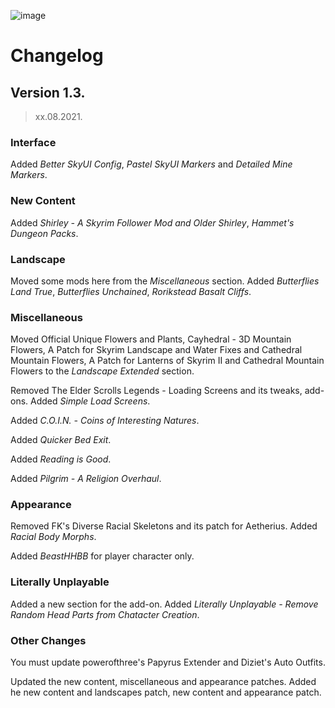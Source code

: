 ![image](https://user-images.githubusercontent.com/37147270/130332803-cef6e0f9-9a9e-4399-80df-0adba408c21b.png)

# Changelog

## Version 1.3.

> xx.08.2021.


### Interface

Added *Better SkyUI Config*, *Pastel SkyUI Markers* and *Detailed Mine Markers*.

### New Content

Added *Shirley - A Skyrim Follower Mod and Older Shirley*, *Hammet's Dungeon Packs*.

### Landscape

Moved some mods here from the _Miscellaneous_ section. Added _Butterflies Land True_, _Butterflies Unchained_, _Rorikstead Basalt Cliffs_.

### Miscellaneous

Moved Official Unique Flowers and Plants, Cayhedral - 3D Mountain Flowers, A Patch for Skyrim Landscape and Water Fixes and Cathedral Mountain Flowers, A Patch for Lanterns of Skyrim II and Cathedral Mountain Flowers to the _Landscape Extended_ section.

Removed The Elder Scrolls Legends - Loading Screens and its tweaks, add-ons. Added _Simple Load Screens_.

Added _C.O.I.N. - Coins of Interesting Natures_.

Added _Quicker Bed Exit_.

Added _Reading is Good_.

Added _Pilgrim - A Religion Overhaul_.

### Appearance

Removed FK's Diverse Racial Skeletons and its patch for Aetherius. Added _Racial Body Morphs_.

Added _BeastHHBB_ for player character only.

### Literally Unplayable

Added a new section for the add-on. Added _Literally Unplayable - Remove Random Head Parts from Chatacter Creation_.

### Other Changes

You must update powerofthree's Papyrus Extender and Diziet's Auto Outfits.

Updated the new content, miscellaneous and appearance patches. Added he new content and landscapes patch, new content and appearance patch.								
